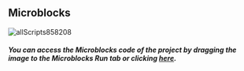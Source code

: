 
## Microblocks
![allScripts858208](https://user-images.githubusercontent.com/112697142/202993403-1b749260-9fa4-41a4-999e-9b91b04d0f9d.png)


##### You can access the Microblocks code of the project by dragging the image to the Microblocks Run tab or clicking [here](https://microblocks.fun/run/microblocks.html#scripts=GP%20Scripts%0Adepends%20%27PicoBricks%27%20%27RFID%20%28RC522%29%27%20%27Servo%27%0A%0Ascript%20531%20101%20%7B%0Acomment%20%27Use%20RFID%20%28RC522%29%20Library%20-%20SPI%20Mode%0A%0APico%20Connections%3A%0ARC522%20Pico%0A%3D%3D%3D%3D%3D%20%3D%3D%3D%3D%0AVCC%20%20%20%203v3%0AGND%20%20%20%20GND%0AMISO%20%20%20GPIO%2016%20%0AMOSI%20%20%20GPIO%2019%0ASCK%20%20%20%20%20GPIO%2018%0ASDA%20%20%20%20%20GPIO%2017%20%28this%20is%20SPI%20ssPin%29%0ARST%20%20%20%20%20do%20not%20connect%27%0A%7D%0A%0Ascript%20532%20276%20%7B%0AwhenStarted%0Arc522_initialize_SPI%2017%0Ahomeowner%20%3D%20%28%27%5Bdata%3AmakeList%5D%27%20%27%27%20%27%27%20%27%27%20%27%27%29%0AsetServoAngle%2022%2090%0Aforever%20%7B%0A%20%20if%20%28rc522_card_present%29%20%7B%0A%20%20%20%20pb_beep%20100%0A%20%20%20%20if%20%28%28%27%5Bdata%3AjoinStrings%5D%27%20homeowner%29%20%3D%3D%20%28%27%5Bdata%3AjoinStrings%5D%27%20%28rc522_read_uid%29%29%29%20%7B%0A%20%20%20%20%20%20sayIt%20%27Login%20Confirmed%27%0A%20%20%20%20%20%20pb_set_rgb_color%20%28colorSwatch%2035%20190%2030%20255%29%0A%20%20%20%20%20%20setServoAngle%2022%200%0A%20%20%20%20%20%20waitMillis%203000%0A%20%20%20%20%20%20setServoAngle%2022%2090%0A%20%20%20%20%7D%20else%20%7B%0A%20%20%20%20%20%20sayIt%20%27invalid%20user%27%0A%20%20%20%20%20%20pb_set_rgb_color%20%28colorSwatch%20190%2040%208%20255%29%0A%20%20%20%20%20%20waitMillis%203000%0A%20%20%20%20%7D%0A%20%20%7D%20else%20%7B%0A%20%20%20%20sayIt%20%27No%20Card%20Detected%27%0A%20%20%20%20pb_turn_off_RGB%0A%20%20%7D%0A%20%20waitMillis%20100%0A%7D%0A%7D%0A%0Ascript%20894%20279%20%7B%0Acomment%20%27Click%20on%20Code%20to%20test%20and%20obtain%20the%20RFID%20code%20from%20your%20card.%0AUpdate%20the%20other%20script%27%27s%20homeowner%20variable%20with%20your%20UUID.%0AThen%20just%20run%20the%20program%20for%20normal%20operation%20with%20your%20project.%27%0Arc522_initialize_SPI%2017%0Aforever%20%7B%0A%20%20if%20%28rc522_connected%29%20%7B%0A%20%20%20%20if%20%28rc522_card_present%29%20%7B%0A%20%20%20%20%20%20sayIt%20%27Card%20Reader%20detected%27%20%28%27%5Bdata%3AunicodeString%5D%27%2010%29%20%27Card%20detected%27%20%28%27%5Bdata%3AunicodeString%5D%27%2010%29%20%27UUID%3A%27%20%28%27%5Bdata%3AjoinStrings%5D%27%20%28rc522_read_uid%29%20%27%2C%27%29%0A%20%20%20%20%7D%20else%20%7B%0A%20%20%20%20%20%20sayIt%20%27Card%20Reader%20detected%27%20%28%27%5Bdata%3AunicodeString%5D%27%2010%29%20%27No%20Card%20detected%27%0A%20%20%20%20%20%20waitMillis%201000%0A%20%20%20%20%7D%0A%20%20%7D%20else%20%7B%0A%20%20%20%20sayIt%20%27NO%20Card%20Reader%20detected%27%0A%20%20%20%20waitMillis%201000%0A%20%20%7D%0A%7D%0A%7D%0A%0A "here").
